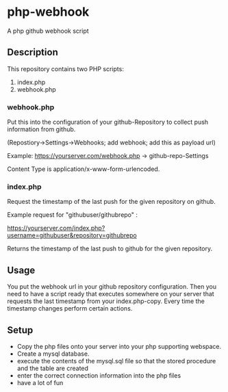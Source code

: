 # php-webhook
A php github webhook script

## Description

This repository contains two PHP scripts:
1) index.php
2) webhook.php

### webhook.php

Put this into the configuration of your github-Repository to collect push information from github.

(Repostiory->Settings->Webhooks; add webhook; add this as payload url)

Example:
https://yourserver.com/webhook.php -> github-repo-Settings

Content Type is application/x-www-form-urlencoded.

### index.php

Request the timestamp of the last push for the given repository on github.

Example request for "githubuser/githubrepo" :

https://yourserver.com/index.php?username=githubuser&repository=githubrepo

Returns the timestamp of the last push to github for the given repository.

## Usage

You put the webhook url in your github repository configuration.
Then you need to have a script ready that executes somewhere on your server that requests the last timestamp from your index.php-copy. 
Every time the timestamp changes perform certain actions.

## Setup

- Copy the php files onto your server into your php supporting webspace.
- Create a mysql database.
- execute the contents of the mysql.sql file so that the stored procedure and the table are created
- enter the correct connection information into the php files
- have a lot of fun

